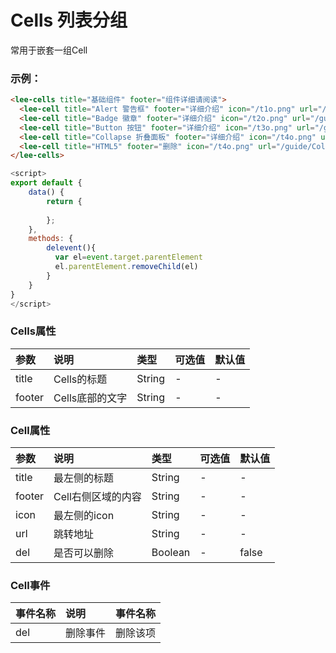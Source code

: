 # Cells 列表分组
常用于嵌套一组Cell
### 示例：
<div class="leeblock">
    <div class="leesource" style="background: #f6f8fa">
      <lee-cells title="基础组件" footer="组件详细请阅读">
        <lee-cell title="Alert 警告框" footer="详细介绍" icon="/t1o.png" url="/guide/Alert.html"></lee-cell>
        <lee-cell title="Badge 徽章" footer="详细介绍" icon="/t2o.png" url="/guide/Badge.html"></lee-cell>
        <lee-cell title="Button 按钮" footer="详细介绍" icon="/t3o.png" url="/guide/Button.html"></lee-cell>
        <lee-cell title="Collapse 折叠面板" footer="详细介绍" icon="/t4o.png" url="/guide/Collapse.html"></lee-cell>
        <lee-cell title="HTML5" footer="删除" icon="/t4o.png" url="/guide/Collapse.html" del @del="delevent"></lee-cell>
      </lee-cells>
    </div>
<lee-code>

```html
<lee-cells title="基础组件" footer="组件详细请阅读">
  <lee-cell title="Alert 警告框" footer="详细介绍" icon="/t1o.png" url="/guide/Alert.html"></lee-cell>
  <lee-cell title="Badge 徽章" footer="详细介绍" icon="/t2o.png" url="/guide/Badge.html"></lee-cell>
  <lee-cell title="Button 按钮" footer="详细介绍" icon="/t3o.png" url="/guide/Button.html"></lee-cell>
  <lee-cell title="Collapse 折叠面板" footer="详细介绍" icon="/t4o.png" url="/guide/Collapse.html"></lee-cell>
  <lee-cell title="HTML5" footer="删除" icon="/t4o.png" url="/guide/Collapse.html" del @del="delevent"></lee-cell>
</lee-cells>
```
```js
<script>
export default {
    data() {
        return {
           
        };
    },
    methods: {
        delevent(){
          var el=event.target.parentElement
          el.parentElement.removeChild(el)
        }
    }
}
</script>
```
</lee-code>
</div>

### Cells属性

参数|说明|类型|可选值|默认值
:------|:------|:------|:------|:------
title|Cells的标题|String|-|-
footer|Cells底部的文字|String|-|-

### Cell属性

参数|说明|类型|可选值|默认值
:------|:------|:------|:------|:------
title|最左侧的标题|String|-|-
footer|Cell右侧区域的内容|String|-|-
icon|最左侧的icon|String|-|-
url|跳转地址|String|-|-
del|是否可以删除|Boolean|-|false

### Cell事件

事件名称|说明|事件名称
:------|:------|:------
del|删除事件|删除该项

<script>
export default {
    data() {
        return {
           
        };
    },
    methods: {
        delevent(){
          var el=event.target.parentElement
          el.parentElement.removeChild(el)
        }
    }
}
</script>
<style>

</style>